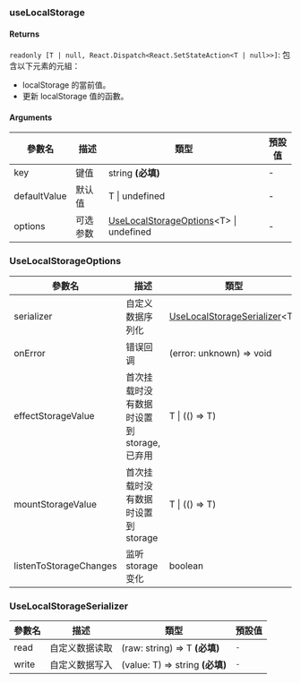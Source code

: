 ### useLocalStorage

#### Returns
`readonly [T | null, React.Dispatch<React.SetStateAction<T | null>>]`: 包含以下元素的元組：
- localStorage 的當前值。
- 更新 localStorage 值的函數。

#### Arguments
|參數名|描述|類型|預設值|
|---|---|---|---|
|key|键值|string  **(必填)**|-|
|defaultValue|默认值|T \| undefined |-|
|options|可选参数|[UseLocalStorageOptions](#uselocalstorageoptions)&lt;T&gt; \| undefined |-|

### UseLocalStorageOptions

|參數名|描述|類型|預設值|
|---|---|---|---|
|serializer|自定义数据序列化|[UseLocalStorageSerializer](#uselocalstorageserializer)&lt;T&gt; |`-`|
|onError|错误回调|(error: unknown) => void |``console.error``|
|effectStorageValue|首次挂载时没有数据时设置到 storage, 已弃用|T \| (() => T) |`-`|
|mountStorageValue|首次挂载时没有数据时设置到 storage|T \| (() => T) |`-`|
|listenToStorageChanges|监听 storage 变化|boolean |``true``|

### UseLocalStorageSerializer

|參數名|描述|類型|預設值|
|---|---|---|---|
|read|自定义数据读取|(raw: string) => T  **(必填)**|`-`|
|write|自定义数据写入|(value: T) => string  **(必填)**|`-`|